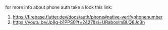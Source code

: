 for more info about phone auth take a look this link:

1. https://firebase.flutter.dev/docs/auth/phone#native-verifyphonenumber
2. https://youtu.be/Jp9g-b1PPS0?t=2427&si=URaboxlmBLQ8Jc3n